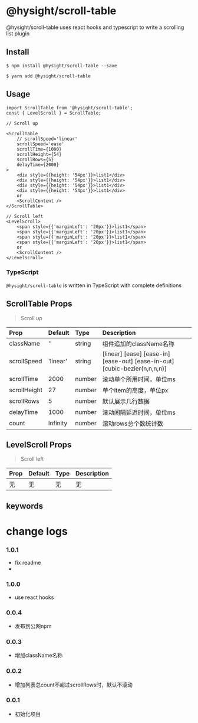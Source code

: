 <!--
 * @Author: zhangb
 * @Date: 2019-09-18 16:26:25
 * @Email: lovewinders@163.com
 * @Last Modified by: zhangb
 * @Last Modified time: 2019-12-04 16:07:22
 * @Description: 
 -->

# @hysight/scroll-table

@hysight/scroll-table uses react hooks and typescript to write a scrolling list plugin

## Install
```
$ npm install @hysight/scroll-table --save
```

```
$ yarn add @hysight/scroll-table
```

## Usage
```
import ScrollTable from '@hysight/scroll-table';
const { LevelScroll } = ScrollTable;

// Scroll up

<ScrollTable
    // scrollSpeed='linear'
    scrollSpeed='ease'
    scrollTime={1000}
    scrollHeight={54}
    scrollRows={5}
    delayTime={2000}
>
    <div style={{height: '54px'}}>list1</div>
    <div style={{height: '54px'}}>list1</div>
    <div style={{height: '54px'}}>list1</div>
    <div style={{height: '54px'}}>list1</div>
    or
    <ScrollContent />
</ScrollTable>

// Scroll left
<LevelScroll>
    <span style={{'marginLeft': '20px'}}>list1</span>
    <span style={{'marginLeft': '20px'}}>list1</span>
    <span style={{'marginLeft': '20px'}}>list1</span>
    <span style={{'marginLeft': '20px'}}>list1</span>
    or
    <ScrollContent />
</LevelScroll>

```
### TypeScript

`@hysight/scroll-table` is written in TypeScript with complete definitions

## ScrollTable Props

> Scroll up

Prop|Default|Type|Description
:----|:-----|:-----|:-----
className|''|string|组件追加的className名称
scrollSpeed|'linear'|string| [linear] [ease] [ease-in] [ease-out] [ease-in-out] [cubic-bezier(n,n,n,n)]
scrollTime|2000|number|滚动单个所用时间，单位ms
scrollHeight|27|number|单个item的高度，单位px
scrollRows|5|number|默认展示几行数据
delayTime|1000|number|滚动间隔延迟时间，单位ms
count|Infinity|number|滚动rows总个数统计数


## LevelScroll Props

> Scroll left

Prop|Default|Type|Description
:----|:-----|:-----|:-----
无|无|无|无


## keywords


# change logs

### 1.0.1
  + fix readme
  + 
### 1.0.0
  + use react hooks

### 0.0.4
  + 发布到公网npm

### 0.0.3
  + 增加className名称

### 0.0.2
  + 增加列表总count不超过scrollRows时，默认不滚动

### 0.0.1
  + 初始化项目

